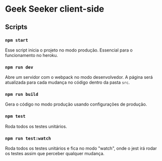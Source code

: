 # Geek Seeker client-side

## Scripts

### ```npm start```
Esse script inicia o projeto no modo produção. Essencial para o funcionamento no heroku.

### ```npm run dev```
Abre um servidor com o webpack no modo desenvolvedor. A página será atualizada para cada mudança no código dentro da pasta ```src```.

### ```npm run build```
Gera o código no modo produção usando configurações de produção.

### ```npm test```
Roda todos os testes unitários.

### ```npm run test:watch```
Roda todos os testes unitários e fica no modo "watch", onde o jest irá rodar os testes assim que perceber qualquer mudança.
